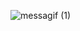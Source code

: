 ![messagif (1)](https://github.com/Tyreece-Leishman/Tyreece-Leishman/assets/116001061/784137f1-fddb-456c-9101-407da335bc9d)
